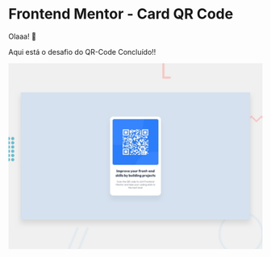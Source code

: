 # Frontend Mentor - Card QR Code 

Olaaa! 👋

Aqui está o desafio do QR-Code Concluído!!

![Design preview for the QR code component coding challenge](./design/desktop-preview.jpg)
